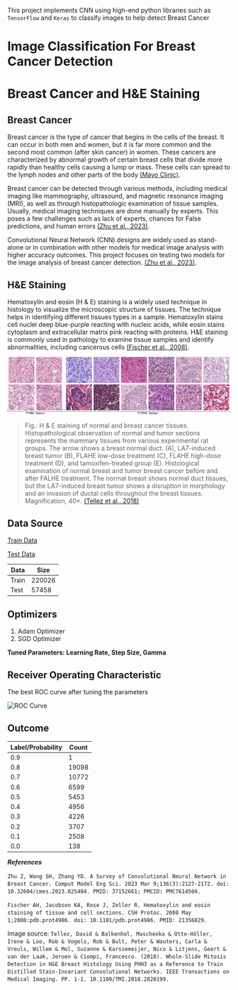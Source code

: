 This project implements CNN using high-end python libraries such as `TensorFlow` and `Keras` to classify images to help detect Breast Cancer
# **Image Classification For Breast Cancer Detection**

# **Breast Cancer and H&E Staining**

## **Breast Cancer**

Breast cancer is the type of cancer that begins in the cells of the breast. It can occur in both men and women, but it is far more common and the second most common (after skin cancer) in women. These cancers are characterized by abnormal growth of certain breast cells that divide more rapidly than healthy cells causing a lump or mass. These cells can spread to the lymph nodes and other parts of the body [(Mayo Clinic)](https://www.mayoclinic.org/diseases-conditions/breast-cancer/symptoms-causes/syc-20352470#:~:text=Doctors%20know%20that%20breast%20cancer,other%20parts%20of%20your%20body.).

Breast cancer can be detected through various methods, including medical imaging like mammography, ultrasound, and magnetic resonance imaging (MRI), as well as through histopathologic examination of tissue samples. Usually, medical imaging techniques are done manually by experts. This poses a few challenges such as lack of experts, chances for False predictions, and human errors [(Zhu et al., 2023)](https://www.ncbi.nlm.nih.gov/pmc/articles/PMC7614504/).

Convolutional Neural Network (CNN) designs are widely used as stand-alone or in combination with other models for medical image analysis with higher accuracy outcomes. This project focuses on testing two models for the image analysis of breast cancer detection. [(Zhu et al., 2023)](https://www.ncbi.nlm.nih.gov/pmc/articles/PMC7614504/).


## **H&E Staining**

Hematoxylin and eosin (H & E) staining is a widely used technique in histology to visualize the microscopic structure of tissues. The technique helps in identifying different tissues types in a sample. Hematoxylin stains cell nuclei deep blue-purple reacting with nucleic acids, while eosin stains cytoplasm and extracellular matrix pink reacting with proteins. H&E staining is commonly used in pathology to examine tissue samples and identify abnormalities, including cancerous cells [(Fischer et al., 2008)](https://pubmed.ncbi.nlm.nih.gov/21356829/).

![imag](H&Estaining.png)

> Fig.: H & E staining of normal and breast cancer tissues. Histopathological observation of normal and tumor sections represents the mammary tissues from various experimental rat groups. The arrow shows a breast normal duct. (A), LA7-induced breast tumor (B), FLAHE low-dose treatment (C), FLAHE high-dose treatment (D), and tamoxifen-treated group (E). Histological examination of normal breast and tumor breast cancer before and after FALHE treatment. The normal breast shows normal duct tissues, but the LA7-induced breast tumor shows a disruption in morphology and an invasion of ductal cells throughout the breast tissues. Magnification, 40×. [(Tellez et al., 2018)](https://www.researchgate.net/publication/324073594_Whole-Slide_Mitosis_Detection_in_HE_Breast_Histology_Using_PHH3_as_a_Reference_to_Train_Distilled_Stain-Invariant_Convolutional_Networks#pf2)

## **Data Source**

[Train Data](train_labels.csv)

[Test Data](test_label.csv)

| Data | Size |
|------|------|
|Train|220026|
|Test|57458|

## **Optimizers**

1) Adam Optimizer
2) SGD Optimizer

**Tuned Parameters: Learning Rate, Step Size, Gamma**

## **Receiver Operating Characteristic**

The best ROC curve after tuning the parameters

![ROC Curve](best_roc.png)

## **Outcome**

|Label/Probability|Count|
|-----------------|-----|
|0.9    |     1|
|0.8   |   19098|
|0.7   |   10772|
|0.6   |  6599  |
|0.5   |   5453|
|0.4   |   4956|
|0.3  |  4226|
|0.2  |  3707|
|0.1 |   2508|
|0.0  |  138 |


***References***

`Zhu Z, Wang SH, Zhang YD. A Survey of Convolutional Neural Network in Breast Cancer. Comput Model Eng Sci. 2023 Mar 9;136(3):2127-2172. doi: 10.32604/cmes.2023.025484. PMID: 37152661; PMCID: PMC7614504.`

`Fischer AH, Jacobson KA, Rose J, Zeller R. Hematoxylin and eosin staining of tissue and cell sections. CSH Protoc. 2008 May 1;2008:pdb.prot4986. doi: 10.1101/pdb.prot4986. PMID: 21356829.`

Image source: `Tellez, David & Balkenhol, Maschenka & Otte-Höller, Irene & Loo, Rob & Vogels, Rob & Bult, Peter & Wauters, Carla & Vreuls, Willem & Mol, Suzanne & Karssemeijer, Nico & Litjens, Geert & van der Laak, Jeroen & Ciompi, Francesco. (2018). Whole-Slide Mitosis Detection in H&E Breast Histology Using PHH3 as a Reference to Train Distilled Stain-Invariant Convolutional Networks. IEEE Transactions on Medical Imaging. PP. 1-1. 10.1109/TMI.2018.2820199. `
